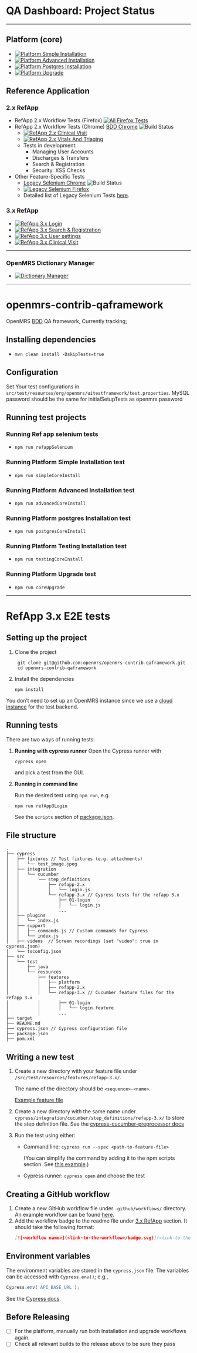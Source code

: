 # QA Dashboard: Project Status
___
## Platform (core)
* [![Platform Simple Installation](https://github.com/openmrs/openmrs-contrib-qaframework/actions/workflows/platform-install-simple.yml/badge.svg?branch=master)](https://github.com/openmrs/openmrs-contrib-qaframework/actions/workflows/platform-install-simple.yml)
* [![Platform Advanced Installation](https://github.com/openmrs/openmrs-contrib-qaframework/actions/workflows/platform-install-advanced.yml/badge.svg?branch=master)](https://github.com/openmrs/openmrs-contrib-qaframework/actions/workflows/platform-install-advanced.yml)
* [![Platform Postgres Installation](https://github.com/openmrs/openmrs-contrib-qaframework/actions/workflows/platform-install-postgres.yml/badge.svg)](https://github.com/openmrs/openmrs-contrib-qaframework/actions/workflows/platform-install-postgres.yml)
* [![Platform Upgrade](https://github.com/openmrs/openmrs-contrib-qaframework/actions/workflows/platform-upgrade.yml/badge.svg?branch=master)](https://github.com/openmrs/openmrs-contrib-qaframework/actions/workflows/platform-upgrade.yml)

## Reference Application

### 2.x RefApp 
  
* RefApp 2.x Workflow Tests (Firefox) [![All Firefox Tests](https://github.com/openmrs/openmrs-contrib-qaframework/actions/workflows/qa.yml/badge.svg?branch=master)](https://github.com/openmrs/openmrs-contrib-qaframework/actions/workflows/qa.yml)
* RefApp 2.x Workflow Tests (Chrome) [BDD Chrome](https://ci.openmrs.org/browse/CONTRIB-QA) ![Build Status](https://ci.openmrs.org/plugins/servlet/wittified/build-status/CONTRIB-QA)
  * [![RefApp 2.x Clinical Visit](https://github.com/openmrs/openmrs-contrib-qaframework/actions/workflows/refapp-2x-clinical-visit.yml/badge.svg)](https://github.com/openmrs/openmrs-contrib-qaframework/actions/workflows/refapp-2x-clinical-visit.yml)
  * [![RefApp 2.x Vitals And Triaging](https://github.com/openmrs/openmrs-contrib-qaframework/actions/workflows/refapp-2x-vitals-and-triaging.yml/badge.svg)](https://github.com/openmrs/openmrs-contrib-qaframework/actions/workflows/refapp-2x-vitals-and-triaging.yml) 
  * Tests in development:
    * Managing User Accounts
    * Discharges & Transfers
    * Search & Registration
    * Security: XSS Checks   
* Other Feature-Specific Tests
  * [Legacy Selenium Chrome](https://ci.openmrs.org/browse/REFAPP-UI) ![Build Status](https://ci.openmrs.org/plugins/servlet/wittified/build-status/REFAPP-UI)
  * [![Legacy Selenium Firefox](https://github.com/openmrs/openmrs-distro-referenceapplication/actions/workflows/ci.yml/badge.svg)](https://github.com/openmrs/openmrs-distro-referenceapplication/actions/workflows/ci.yml)
  * Detailed list of Legacy Selenium Tests [here](https://github.com/openmrs/openmrs-distro-referenceapplication/tree/master/ui-tests/src/test/java/org/openmrs/reference).

### 3.x RefApp
* [![RefApp 3.x Login](https://github.com/openmrs/openmrs-contrib-qaframework/actions/workflows/refapp-3x-login.yml/badge.svg)](https://github.com/openmrs/openmrs-contrib-qaframework/actions/workflows/refapp-3x-login.yml)
* [![RefApp 3.x Search & Registration](https://github.com/openmrs/openmrs-contrib-qaframework/actions/workflows/refapp-3x-registration.yml/badge.svg)](https://github.com/openmrs/openmrs-contrib-qaframework/actions/workflows/refapp-3x-registration.yml)
* [![RefApp 3.x User settings](https://github.com/openmrs/openmrs-contrib-qaframework/actions/workflows/refapp-3x-settings.yml/badge.svg)](https://github.com/openmrs/openmrs-contrib-qaframework/actions/workflows/refapp-3x-settings.yml)
* [![RefApp 3.x Clinical Visit](https://github.com/openmrs/openmrs-contrib-qaframework/actions/workflows/refapp-3x-clinical-visit.yml/badge.svg)](https://github.com/openmrs/openmrs-contrib-qaframework/actions/workflows/refapp-3x-clinical-visit.yml)
___

### OpenMRS Dictionary Manager
* [![Dictionary Manager](https://github.com/openmrs/openmrs-ocl-client/actions/workflows/dictionary-manager.yml/badge.svg)](https://github.com/openmrs/openmrs-ocl-client/actions/workflows/dictionary-manager.yml)
___
# openmrs-contrib-qaframework

OpenMRS [BDD](https://en.wikipedia.org/wiki/Behavior-driven_development) QA framework, Currently tracking;

## Installing dependencies
- `mvn clean install -DskipTests=true`

## Configuration
Set Your test configurations in `src/test/resources/org/openmrs/uitestframework/test.properties`.
MySQL password should be the same for initialSetupTests as openmrs password

## Running test projects

### Running Ref app selenium tests
- `npm run refappSelenium`

### Running Platform Simple Installation test
- `npm run simpleCoreInstall`

### Running Platform Advanced Installation test
- `npm run advancedCoreInstall`

### Running Platform postgres Installation test
- `npm run postgresCoreInstall`

### Running Platform Testing Installation test
- `npm run testingCoreInstall`

### Running Platform Upgrade test
- `npm run coreUpgrade`

---
# RefApp 3.x  E2E tests

## Setting up the project

1. Clone the project
    ```
     git clone git@github.com:openmrs/openmrs-contrib-qaframework.git
     cd openmrs-contrib-qaframework
    ```
1. Install the dependencies
    ```
    npm install
    ```
You don’t need to set up an OpenMRS instance since we use a [cloud instance](https://openmrs-spa.org/openmrs/spa) for the test backend.

## Running tests

There are two ways of running tests:

1. **Running with cypress runner**
    Open the Cypress runner with
    ```
    cypress open
    ```
    and pick a test from the GUI.
    
1. **Running in command line**
  
    Run the desired test using `npm run`, e.g.
    
    ```
    npm run refApp3Login
    ```
    
    See the `scripts` section of [package.json](https://github.com/openmrs/openmrs-contrib-qaframework/blob/master/package.json).

## File structure
```
.
├── cypress
│   ├── fixtures // Test fixtures (e.g. attachments)
│   │   └── test_image.jpeg
│   ├── integration
│   │   └── cucumber
│   │       └── step_definitions
│   │           ├── refapp-2.x
│   │           │   └── login.js
│   │           └── refapp-3.x // Cypress tests for the refapp 3.x
│   │               ├── 01-login
│   │               │   └── login.js
│   │               ...
│   ├── plugins
│   │   └── index.js
│   ├── support
│   │   ├── commands.js // Custom commands for Cypress
│   │   └── index.js
│   ├── videos  // Screen recordings (set "video": true in cypress.json)
│   └── tsconfig.json
├── src
│   └── test
│       ├── java
│       └── resources
│           ├── features
│           │   ├── platform
│           │   ├── refapp-2.x
│           │   └── refapp-3.x // Cucumber feature files for the refapp 3.x
│           │       ├── 01-login
│           │       │   └── login.feature
│           │       ...
├── target
├── README.md
├── cypress.json // Cypress configuration file
├── package.json
├── pom.xml
```


## Writing a new test
1. Create a new directory with your feature file under `/src/test/resources/features/refapp-3.x/`.
    
    The name of the directory should be `<sequence>-<name>`.
    
    [Example feature file](https://github.com/openmrs/openmrs-contrib-qaframework/blob/master/src/test/resources/features/refapp-2.x/stylesGuide.feature)
    
1. Create a new directory with the same name under  `cypress/integration/cucumber/step_definitions/refapp-3.x/` to store the step definition file.
    See the [cypress-cucumber-preprocessor docs](https://github.com/TheBrainFamily/cypress-cucumber-preprocessor#readme)

1. Run the test using either:
   - Command line: `cypress run --spec <path-to-feature-file>`
   
      (You can simplify the command by adding it to the npm scripts section. See [this example](https://github.com/openmrs/openmrs-contrib-qaframework/blob/f9996d757912ba7ccfb1ff3495379bbafaf89f23/package.json#L19).)
   - Cypress runner: `cypress open` and choose the test

## Creating a GitHub workflow
1. Create a new GitHub workflow file under `.github/workflows/` directory. An example workflow can be found [here](https://github.com/openmrs/openmrs-contrib-qaframework/blob/master/.github/workflows/refapp-3x-login.yml).
1. Add the workflow badge to the readme file under [3.x RefApp](https://github.com/openmrs/openmrs-contrib-qaframework/blob/master/README.md#3x-refapp) section. It should take the following format:
    ```markdown
    [![<workflow name>](<link-to-the-workflow>/badge.svg)](<link-to-the-workflow>)
    ```

## Environment variables

The environment variables are stored in the `cypress.json` file. The variables can be accessed with `Cypress.env()`; e.g.,
```typescript
Cypress.env('API_BASE_URL');
```

See the [Cypress docs](https://docs.cypress.io/guides/guides/environment-variables).


## Before Releasing
- [ ] For the platform, manually run both Installation and upgrade workflows again.
- [ ] Check all relevant builds to the release above to be sure they pass
